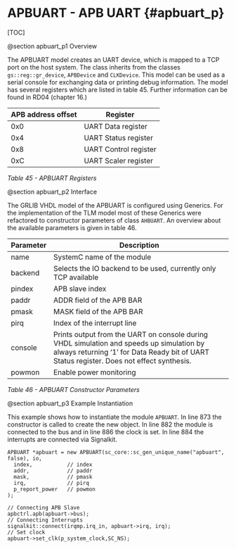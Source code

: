 APBUART - APB UART {#apbuart_p}
=============================
[TOC]

@section apbuart_p1 Overview

The APBUART model creates an UART device, which is mapped to a TCP port on the host system. 
The class inherits from the classes `gs::reg::gr_device`, `APBDevice` and `CLKDevice`. 
This model can be used as a serial console for exchanging data or printing debug information. 
The model has several registers which are listed in table 45. Further information can be found in RD04  (chapter 16.)

APB address offset | Register
------------------ | --------
0x0                | UART Data register
0x4                | UART Status register
0x8                | UART Control register
0xC                | UART Scaler register
*Table 45 - APBUART Registers*

@section apbuart_p2 Interface

The GRLIB VHDL model of the APBUART is configured using Generics. 
For the implementation of the TLM model most of these Generics were refactored to constructor parameters of class `AHBUART`. 
An overview about the available parameters is given in table 46.

Parameter | Description
--------- | -----------
name      | SystemC name of the module
backend   | Selects the IO backend to be used, currently only TCP available
pindex    | APB slave index
paddr     | ADDR field of the APB BAR
pmask     | MASK field of the APB BAR
pirq      | Index of the interrupt line
console   | Prints output from the UART on console during VHDL simulation and speeds up simulation by always returning ‘1’ for Data Ready bit of UART Status register. Does not effect synthesis.
powmon    | Enable power monitoring
*Table 46 - APBUART Constructor Parameters*

@section apbuart_p3 Example Instantiation

This example shows how to instantiate the module `APBUART`. 
In line 873 the constructor is called to create the new object. 
In line 882 the module is connected to the bus and in line 886 the clock is set. 
In line 884 the interrupts are connected via Signalkit. 

~~~{.cpp}
APBUART *apbuart = new APBUART(sc_core::sc_gen_unique_name("apbuart", false), io,
  index,           // index
  addr,            // paddr
  mask,            // pmask
  irq,             // pirq
  p_report_power   // powmon
);

// Connecting APB Slave
apbctrl.apb(apbuart->bus);
// Connecting Interrupts
signalkit::connect(irqmp.irq_in, apbuart->irq, irq);
// Set clock
apbuart->set_clk(p_system_clock,SC_NS);
~~~
